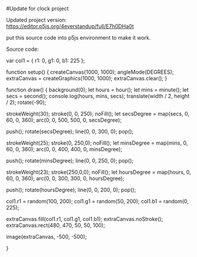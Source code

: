 #Update for clock project

Updated project version: https://editor.p5js.org/4everstandup/full/E7h0DHa0t

put this source code into p5js environment to make it work. 
 
Source code:


var col1 = {
  r1: 0,
  g1: 0,
  b1: 225
};


function setup() {
  createCanvas(1000, 1000);
  angleMode(DEGREES);
  extraCanvas = createGraphics(1000, 1000);
  extraCanvas.clear();
}

function draw() {
  background(0);
  let hours = hour();
  let mins = minute();
  let secs = second();
  console.log(hours, mins, secs);
  translate(width / 2, height / 2);
  rotate(-90);

  strokeWeight(30);
  stroke(0, 0, 250);
  noFill();
  let secsDegree = map(secs, 0, 60, 0, 360);
  arc(0, 0, 500, 500, 0, secsDegree);

  push();
  rotate(secsDegree);
  line(0, 0, 300, 0);
  pop();

  strokeWeight(25);
  stroke(0, 250,0);
  noFill();
  let minsDegree = map(mins, 0, 60, 0, 360);
  arc(0, 0, 400, 400, 0, minsDegree);

  push();
  rotate(minsDegree);
  line(0, 0, 250, 0);
  pop();

  strokeWeight(23);
  stroke(250,0,0);
  noFill();
  let hoursDegree = map(hours, 0, 60, 0, 360);
  arc(0, 0, 300, 300, 0, hoursDegree);

  push();
  rotate(hoursDegree);
  line(0, 0, 200, 0);
  pop();

  col1.r1 = random(100, 200);
  col1.g1 = random(50, 200);
  col1.b1 = random(0, 225);


  extraCanvas.fill(col1.r1, col1.g1, col1.b1);
  extraCanvas.noStroke();
  extraCanvas.rect(480, 470, 50, 50, 100);

  image(extraCanvas, -500, -500);

}
